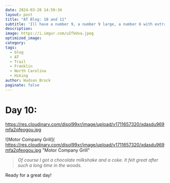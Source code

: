 ```yaml
---
date: 2024-03-28 14:59:34
layout: post
title: "AT Blog: 10 and 11"
subtitle: 'Ill have a number 9, a number 9 large, a number 6 with extra dip..'
description:
image: https://i.imgur.com/uIfkUva.jpeg
optimized_image: 
category:
tags:
  - blog
  - AT
  - Trail
  - Franklin
  - North Carolina
  - Hiking
author: Hudson Brock
paginate: false
---
```


# Day 10:

https://res.cloudinary.com/disol99xr/image/upload/v1711657320/xdasdu969mfa2qfeogou.jpg

![Motor Company Grill](
https://res.cloudinary.com/disol99xr/image/upload/v1711657320/xdasdu969mfa2qfeogou.jpg "Motor Company Grill"

> *Of course I got a chocolate milkshake and a coke. It felt great after such a long time in the woods.*

Ready for a great day!
